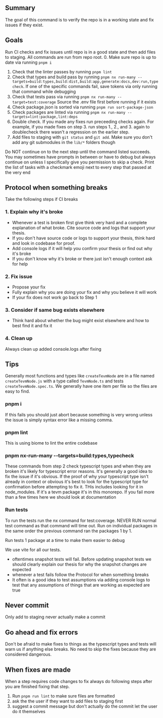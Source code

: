 ## Summary

The goal of this command is to verify the repo is in a working state and fix issues if they exist.

## Goals

Run CI checks and fix issues until repo is in a good state and then add files to staging. All commands are run from repo root. 0. Make sure repo is up to date via running `pnpm i`

1. Check that the linter passes by running `pnpm lint`
2. Check that types and build pass by running `pnpm nx run-many --targets=build:types,build:dist,build:app,generate:docs,dev:run,typecheck`.
   If one of the specific commands fail, save tokens via only running that command while debugging
3. Check that tests pass via running `pnpm nx run-many --target=test:coverage`
   Source the .env file first before running if it exists
4. Check package.json is sorted via running `pnpm run sort-package-json`
5. Check packages are linted via running `pnpm nx run-many --targets=lint:package,lint:deps`
6. Double check. If you made any fixes run preceeding checks again. For example, if you made fixes on step 3. run steps 1., 2., and 3. again to doublecheck there wasn't a regression on the earlier step.
7. Add files to staging with `git status` and `git add`. Make sure you don't add any git submodules in the `lib/*` folders though

Do NOT continue on to the next step until the command listed succeeds. You may sometimes have prompts in between or have to debug but always continue on unless I specifically give you permission to skip a check.
Print the list of tasks with a checkmark emoji next to every step that passed at the very end

## Protocol when something breaks

Take the following steps if CI breaks

### 1. Explain why it's broke

- Whenever a test is broken first give think very hard and a complete explanation of what broke. Cite source code and logs that support your thesis.
- If you don't have source code or logs to support your thesis, think hard and look in codebase for proof.
- Add console logs if it will help you confirm your thesis or find out why it's broke
- If you don't know why it's broke or there just isn't enough context ask for help

### 2. Fix issue

- Propose your fix
- Fully explain why you are doing your fix and why you believe it will work
- If your fix does not work go back to Step 1

### 3. Consider if same bug exists elsewhere

- Think hard about whether the bug might exist elsewhere and how to best find it and fix it

### 4. Clean up

Always clean up added console.logs after fixing

## Tips

Generally most functions and types like `createTevmNode` are in a file named `createTevmNode.js` with a type called `TevmNode.ts` and tests `createTevmNode.spec.ts`. We generally have one item per file so the files are easy to find.

### pnpm i

If this fails you should just abort because something is very wrong unless the issue is simply syntax error like a missing comma.

### pnpm lint

This is using biome to lint the entire codebase

### pnpm nx-run-many --targets=build:types,typecheck

These commands from step 2 check typescript types and when they are broken it's likely for typescript error reasons. It's generally a good idea to fix the issue if it's obvious.
If the proof of why your typescript type isn't already in context or obvious it's best to look for the typescript type for confirmation before attempting to fix it. THis includes looking for it in node_modules. If it's a tevm package it's in this monorepo.
If you fail more than a few times here we should look at documentation

### Run tests

To run the tests run the nx command for test:coverage. NEVER RUN normal test command as that command will time out. Run on individual packages in the same order the previous command ran the packages 1 by 1.

Run tests 1 package at a time to make them easier to debug

We use vite for all our tests.

- oftentimes snapshot tests will fail. Before updating snapshot tests we should clearly explain our thesis for why the snapshot changes are expected
- whenever a test fails follow the Protocol for when something breaks
- It often is a good idea to test assumptions via adding console logs to test that any assumptions of things that are working as expected are true

## Never commit

Only add to staging never actually make a commit

## Go ahead and fix errors

Don't be afraid to make fixes to things as the typescript types and tests will warn us if anything else breaks. No need to skip the fixes because they are considered dangerous.

## When fixes are made

When a step requires code changes to fix always do following steps after you are finished fixing that step.

1. Run `pnpm run lint` to make sure files are formatted
2. ask the the user if they want to add files to staging first
3. suggest a commit message but don't actually do the commit let the user do it themselves
